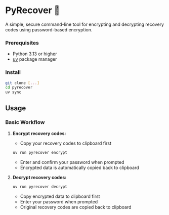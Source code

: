 # PyRecover 🔐

A simple, secure command-line tool for encrypting and decrypting recovery codes using password-based encryption.

### Prerequisites

- Python 3.13 or higher
- [uv](https://docs.astral.sh/uv/) package manager

### Install
```bash
git clone [...]
cd pyrecover
uv sync
```

## Usage

### Basic Workflow

1. **Encrypt recovery codes:**

   - Copy your recovery codes to clipboard first

   ```bash
   uv run pyrecover encrypt
   ```

   - Enter and confirm your password when prompted
   - Encrypted data is automatically copied back to clipboard

3. **Decrypt recovery codes:**

   ```bash
   uv run pyrecover decrypt
   ```

   - Copy encrypted data to clipboard first
   - Enter your password when prompted
   - Original recovery codes are copied back to clipboard

